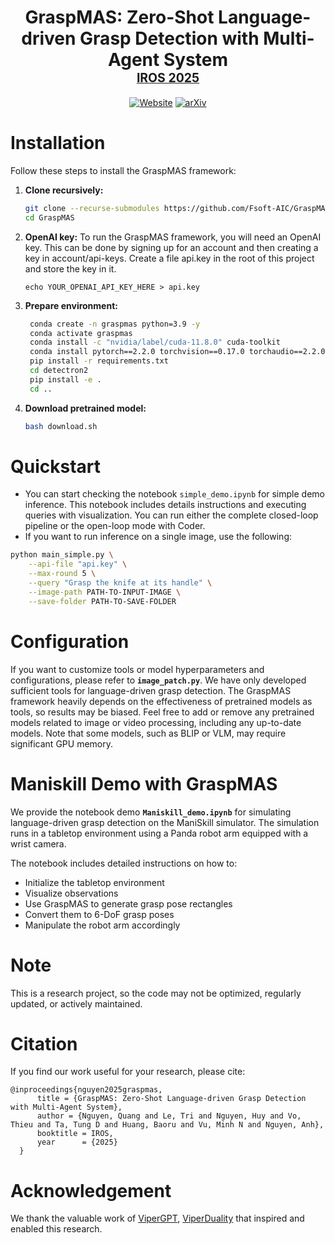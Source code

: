 <div align="center"><h1> GraspMAS: Zero-Shot Language-driven Grasp Detection with Multi-Agent System<br>
<sub><sup><a href="https://www.iros25.org/">IROS 2025</a></sup></sub>
</h1>

[![Website](https://img.shields.io/badge/Website-Demo-fedcba?style=flat-square)](https://zquang2202.github.io/GraspMAS.github.io/) 
[![arXiv](https://img.shields.io/badge/arXiv-2403.07487-b31b1b?style=flat-square&logo=arxiv)](https://arxiv.org/abs/2506.18448)

</div>

# Installation
Follow these steps to install the GraspMAS framework:

1. **Clone recursively:**
    ```bash
    git clone --recurse-submodules https://github.com/Fsoft-AIC/GraspMAS.git
    cd GraspMAS
    ```

2. **OpenAI key:** To run the GraspMAS framework, you will need an OpenAI key. This can be done by signing up for an account and then creating a key in account/api-keys. Create a file api.key in the root of this project and store the key in it.
    ```
    echo YOUR_OPENAI_API_KEY_HERE > api.key
    ```

3. **Prepare environment:**
   ```bash
    conda create -n graspmas python=3.9 -y
    conda activate graspmas
    conda install -c "nvidia/label/cuda-11.8.0" cuda-toolkit
    conda install pytorch==2.2.0 torchvision==0.17.0 torchaudio==2.2.0 pytorch-cuda=11.8 -c pytorch -c nvidia
    pip install -r requirements.txt
    cd detectron2
    pip install -e .
    cd ..
   ```

4. **Download pretrained model:**

    ```bash 
    bash download.sh
    ```
# Quickstart
- You can start checking the notebook ```simple_demo.ipynb``` for simple demo inference. This notebook includes details instructions and executing queries with visualization. You can run either the complete closed-loop pipeline or the open-loop mode with Coder.
- If you want to run inference on a single image, use the following:
```bash
python main_simple.py \
    --api-file "api.key" \
    --max-round 5 \
    --query "Grasp the knife at its handle" \
    --image-path PATH-TO-INPUT-IMAGE \
    --save-folder PATH-TO-SAVE-FOLDER
```

# Configuration
If you want to customize tools or model hyperparameters and configurations, please refer to **`image_patch.py`**. We have only developed sufficient tools for language-driven grasp detection. The GraspMAS framework heavily depends on the effectiveness of pretrained models as tools, so results may be biased. Feel free to add or remove any pretrained models related to image or video processing, including any up-to-date models. Note that some models, such as BLIP or VLM, may require significant GPU memory.

# Maniskill Demo with GraspMAS

We provide the notebook demo **`Maniskill_demo.ipynb`** for simulating language-driven grasp detection on the ManiSkill simulator. The simulation runs in a tabletop environment using a Panda robot arm equipped with a wrist camera.

The notebook includes detailed instructions on how to:

* Initialize the tabletop environment
* Visualize observations
* Use GraspMAS to generate grasp pose rectangles
* Convert them to 6-DoF grasp poses
* Manipulate the robot arm accordingly

# Note
This is a research project, so the code may not be optimized, regularly updated, or actively maintained.

# Citation
If you find our work useful for your research, please cite:
```
@inproceedings{nguyen2025graspmas,
      title = {GraspMAS: Zero-Shot Language-driven Grasp Detection with Multi-Agent System},
      author = {Nguyen, Quang and Le, Tri and Nguyen, Huy and Vo, Thieu and Ta, Tung D and Huang, Baoru and Vu, Minh N and Nguyen, Anh},
      booktitle = IROS,
      year      = {2025}
  }
```
# Acknowledgement
We thank the valuable work of [ViperGPT](https://github.com/cvlab-columbia/viper), [ViperDuality](https://github.com/duality-robotics/viper/tree/main) that inspired and enabled this research.